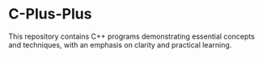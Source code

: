 # C-Plus-Plus

This repository contains C++ programs demonstrating essential concepts and techniques, with an emphasis on clarity and practical learning.
